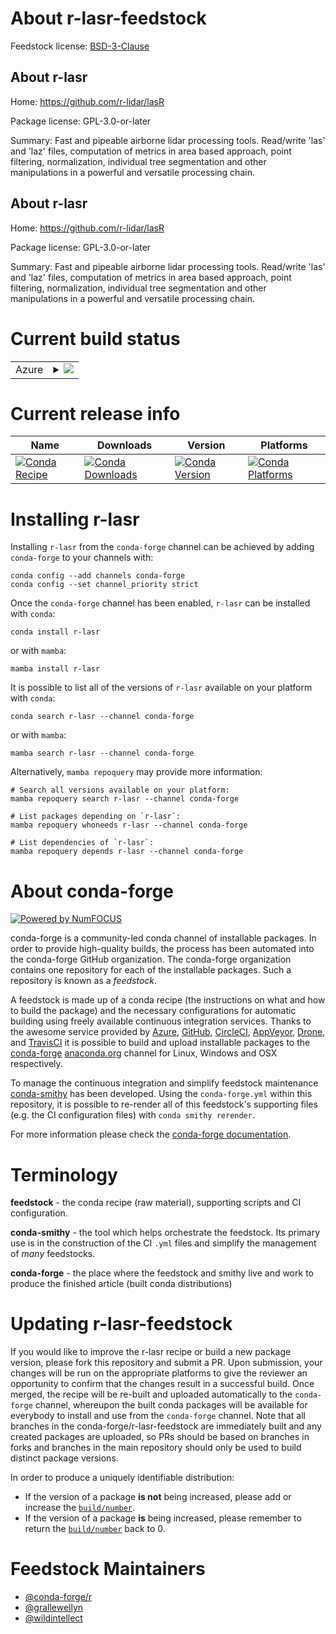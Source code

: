 About r-lasr-feedstock
======================

Feedstock license: [BSD-3-Clause](https://github.com/conda-forge/r-lasr-feedstock/blob/main/LICENSE.txt)


About r-lasr
------------

Home: https://github.com/r-lidar/lasR

Package license: GPL-3.0-or-later

Summary: Fast and pipeable airborne lidar processing tools. Read/write 'las' and 'laz' files, computation of metrics in area based approach, point filtering, normalization, individual tree segmentation and other manipulations in a powerful and versatile processing chain.

About r-lasr
------------

Home: https://github.com/r-lidar/lasR

Package license: GPL-3.0-or-later

Summary: Fast and pipeable airborne lidar processing tools. Read/write 'las' and 'laz' files, computation of metrics in area based approach, point filtering, normalization, individual tree segmentation and other manipulations in a powerful and versatile processing chain.

Current build status
====================


<table>
    
  <tr>
    <td>Azure</td>
    <td>
      <details>
        <summary>
          <a href="https://dev.azure.com/conda-forge/feedstock-builds/_build/latest?definitionId=25506&branchName=main">
            <img src="https://dev.azure.com/conda-forge/feedstock-builds/_apis/build/status/r-lasr-feedstock?branchName=main">
          </a>
        </summary>
        <table>
          <thead><tr><th>Variant</th><th>Status</th></tr></thead>
          <tbody><tr>
              <td>linux_64_r_base4.4</td>
              <td>
                <a href="https://dev.azure.com/conda-forge/feedstock-builds/_build/latest?definitionId=25506&branchName=main">
                  <img src="https://dev.azure.com/conda-forge/feedstock-builds/_apis/build/status/r-lasr-feedstock?branchName=main&jobName=linux&configuration=linux%20linux_64_r_base4.4" alt="variant">
                </a>
              </td>
            </tr><tr>
              <td>linux_64_r_base4.5</td>
              <td>
                <a href="https://dev.azure.com/conda-forge/feedstock-builds/_build/latest?definitionId=25506&branchName=main">
                  <img src="https://dev.azure.com/conda-forge/feedstock-builds/_apis/build/status/r-lasr-feedstock?branchName=main&jobName=linux&configuration=linux%20linux_64_r_base4.5" alt="variant">
                </a>
              </td>
            </tr><tr>
              <td>osx_64_r_base4.4</td>
              <td>
                <a href="https://dev.azure.com/conda-forge/feedstock-builds/_build/latest?definitionId=25506&branchName=main">
                  <img src="https://dev.azure.com/conda-forge/feedstock-builds/_apis/build/status/r-lasr-feedstock?branchName=main&jobName=osx&configuration=osx%20osx_64_r_base4.4" alt="variant">
                </a>
              </td>
            </tr><tr>
              <td>osx_64_r_base4.5</td>
              <td>
                <a href="https://dev.azure.com/conda-forge/feedstock-builds/_build/latest?definitionId=25506&branchName=main">
                  <img src="https://dev.azure.com/conda-forge/feedstock-builds/_apis/build/status/r-lasr-feedstock?branchName=main&jobName=osx&configuration=osx%20osx_64_r_base4.5" alt="variant">
                </a>
              </td>
            </tr>
          </tbody>
        </table>
      </details>
    </td>
  </tr>
</table>

Current release info
====================

| Name | Downloads | Version | Platforms |
| --- | --- | --- | --- |
| [![Conda Recipe](https://img.shields.io/badge/recipe-r--lasr-green.svg)](https://anaconda.org/conda-forge/r-lasr) | [![Conda Downloads](https://img.shields.io/conda/dn/conda-forge/r-lasr.svg)](https://anaconda.org/conda-forge/r-lasr) | [![Conda Version](https://img.shields.io/conda/vn/conda-forge/r-lasr.svg)](https://anaconda.org/conda-forge/r-lasr) | [![Conda Platforms](https://img.shields.io/conda/pn/conda-forge/r-lasr.svg)](https://anaconda.org/conda-forge/r-lasr) |

Installing r-lasr
=================

Installing `r-lasr` from the `conda-forge` channel can be achieved by adding `conda-forge` to your channels with:

```
conda config --add channels conda-forge
conda config --set channel_priority strict
```

Once the `conda-forge` channel has been enabled, `r-lasr` can be installed with `conda`:

```
conda install r-lasr
```

or with `mamba`:

```
mamba install r-lasr
```

It is possible to list all of the versions of `r-lasr` available on your platform with `conda`:

```
conda search r-lasr --channel conda-forge
```

or with `mamba`:

```
mamba search r-lasr --channel conda-forge
```

Alternatively, `mamba repoquery` may provide more information:

```
# Search all versions available on your platform:
mamba repoquery search r-lasr --channel conda-forge

# List packages depending on `r-lasr`:
mamba repoquery whoneeds r-lasr --channel conda-forge

# List dependencies of `r-lasr`:
mamba repoquery depends r-lasr --channel conda-forge
```


About conda-forge
=================

[![Powered by
NumFOCUS](https://img.shields.io/badge/powered%20by-NumFOCUS-orange.svg?style=flat&colorA=E1523D&colorB=007D8A)](https://numfocus.org)

conda-forge is a community-led conda channel of installable packages.
In order to provide high-quality builds, the process has been automated into the
conda-forge GitHub organization. The conda-forge organization contains one repository
for each of the installable packages. Such a repository is known as a *feedstock*.

A feedstock is made up of a conda recipe (the instructions on what and how to build
the package) and the necessary configurations for automatic building using freely
available continuous integration services. Thanks to the awesome service provided by
[Azure](https://azure.microsoft.com/en-us/services/devops/), [GitHub](https://github.com/),
[CircleCI](https://circleci.com/), [AppVeyor](https://www.appveyor.com/),
[Drone](https://cloud.drone.io/welcome), and [TravisCI](https://travis-ci.com/)
it is possible to build and upload installable packages to the
[conda-forge](https://anaconda.org/conda-forge) [anaconda.org](https://anaconda.org/)
channel for Linux, Windows and OSX respectively.

To manage the continuous integration and simplify feedstock maintenance
[conda-smithy](https://github.com/conda-forge/conda-smithy) has been developed.
Using the ``conda-forge.yml`` within this repository, it is possible to re-render all of
this feedstock's supporting files (e.g. the CI configuration files) with ``conda smithy rerender``.

For more information please check the [conda-forge documentation](https://conda-forge.org/docs/).

Terminology
===========

**feedstock** - the conda recipe (raw material), supporting scripts and CI configuration.

**conda-smithy** - the tool which helps orchestrate the feedstock.
                   Its primary use is in the construction of the CI ``.yml`` files
                   and simplify the management of *many* feedstocks.

**conda-forge** - the place where the feedstock and smithy live and work to
                  produce the finished article (built conda distributions)


Updating r-lasr-feedstock
=========================

If you would like to improve the r-lasr recipe or build a new
package version, please fork this repository and submit a PR. Upon submission,
your changes will be run on the appropriate platforms to give the reviewer an
opportunity to confirm that the changes result in a successful build. Once
merged, the recipe will be re-built and uploaded automatically to the
`conda-forge` channel, whereupon the built conda packages will be available for
everybody to install and use from the `conda-forge` channel.
Note that all branches in the conda-forge/r-lasr-feedstock are
immediately built and any created packages are uploaded, so PRs should be based
on branches in forks and branches in the main repository should only be used to
build distinct package versions.

In order to produce a uniquely identifiable distribution:
 * If the version of a package **is not** being increased, please add or increase
   the [``build/number``](https://docs.conda.io/projects/conda-build/en/latest/resources/define-metadata.html#build-number-and-string).
 * If the version of a package **is** being increased, please remember to return
   the [``build/number``](https://docs.conda.io/projects/conda-build/en/latest/resources/define-metadata.html#build-number-and-string)
   back to 0.

Feedstock Maintainers
=====================

* [@conda-forge/r](https://github.com/orgs/conda-forge/teams/r/)
* [@grallewellyn](https://github.com/grallewellyn/)
* [@wildintellect](https://github.com/wildintellect/)

